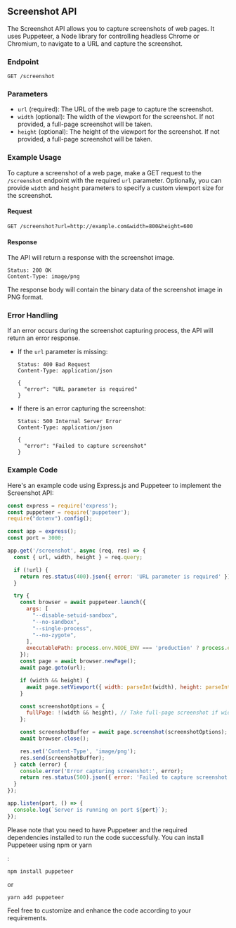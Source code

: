 ## Screenshot API

The Screenshot API allows you to capture screenshots of web pages. It uses Puppeteer, a Node library for controlling headless Chrome or Chromium, to navigate to a URL and capture the screenshot.

### Endpoint

```
GET /screenshot
```

### Parameters

- `url` (required): The URL of the web page to capture the screenshot.
- `width` (optional): The width of the viewport for the screenshot. If not provided, a full-page screenshot will be taken.
- `height` (optional): The height of the viewport for the screenshot. If not provided, a full-page screenshot will be taken.

### Example Usage

To capture a screenshot of a web page, make a GET request to the `/screenshot` endpoint with the required `url` parameter. Optionally, you can provide `width` and `height` parameters to specify a custom viewport size for the screenshot.

#### Request

```
GET /screenshot?url=http://example.com&width=800&height=600
```

#### Response

The API will return a response with the screenshot image.

```
Status: 200 OK
Content-Type: image/png
```

The response body will contain the binary data of the screenshot image in PNG format.

### Error Handling

If an error occurs during the screenshot capturing process, the API will return an error response.

- If the `url` parameter is missing:

  ```
  Status: 400 Bad Request
  Content-Type: application/json

  {
    "error": "URL parameter is required"
  }
  ```

- If there is an error capturing the screenshot:

  ```
  Status: 500 Internal Server Error
  Content-Type: application/json

  {
    "error": "Failed to capture screenshot"
  }
  ```

### Example Code

Here's an example code using Express.js and Puppeteer to implement the Screenshot API:

```javascript
const express = require('express');
const puppeteer = require('puppeteer');
require("dotenv").config();

const app = express();
const port = 3000;

app.get('/screenshot', async (req, res) => {
  const { url, width, height } = req.query;

  if (!url) {
    return res.status(400).json({ error: 'URL parameter is required' });
  }

  try {
    const browser = await puppeteer.launch({
      args: [
        "--disable-setuid-sandbox",
        "--no-sandbox",
        "--single-process",
        "--no-zygote",
      ],
      executablePath: process.env.NODE_ENV === 'production' ? process.env.PUPPETEER_EXECUTABLE_PATH : puppeteer.executablePath(),
    });
    const page = await browser.newPage();
    await page.goto(url);

    if (width && height) {
      await page.setViewport({ width: parseInt(width), height: parseInt(height) });
    }

    const screenshotOptions = {
      fullPage: !(width && height), // Take full-page screenshot if width and height are not provided
    };

    const screenshotBuffer = await page.screenshot(screenshotOptions);
    await browser.close();

    res.set('Content-Type', 'image/png');
    res.send(screenshotBuffer);
  } catch (error) {
    console.error('Error capturing screenshot:', error);
    return res.status(500).json({ error: 'Failed to capture screenshot' });
  }
});

app.listen(port, () => {
  console.log(`Server is running on port ${port}`);
});
```

Please note that you need to have Puppeteer and the required dependencies installed to run the code successfully. You can install Puppeteer using npm or yarn

:

```
npm install puppeteer
```

or

```
yarn add puppeteer
```

Feel free to customize and enhance the code according to your requirements.
